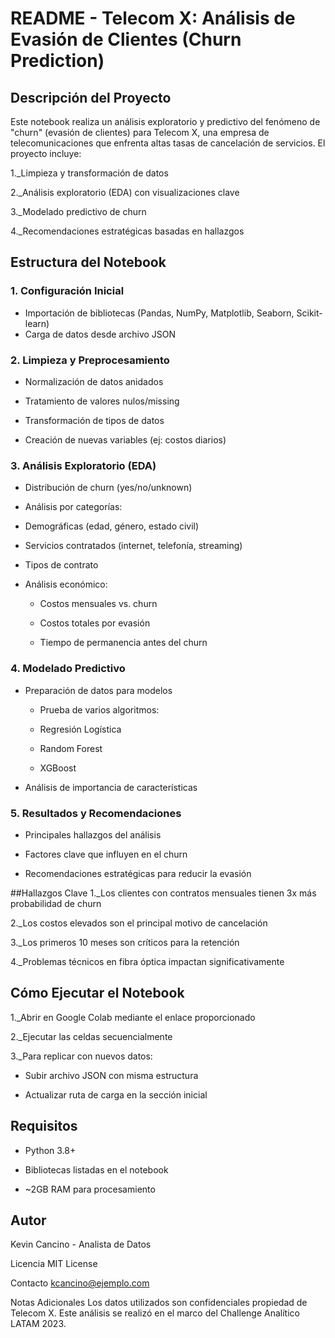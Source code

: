 # README - Telecom X: Análisis de Evasión de Clientes (Churn Prediction)

## Descripción del Proyecto 
Este notebook realiza un análisis exploratorio y predictivo del fenómeno de "churn" (evasión de clientes) para Telecom X, una empresa de telecomunicaciones que enfrenta altas tasas de cancelación de servicios. El proyecto incluye:

1._Limpieza y transformación de datos

2._Análisis exploratorio (EDA) con visualizaciones clave

3._Modelado predictivo de churn

4._Recomendaciones estratégicas basadas en hallazgos

## Estructura del Notebook
### 1. Configuración Inicial
* Importación de bibliotecas (Pandas, NumPy, Matplotlib, Seaborn, Scikit-learn)
* Carga de datos desde archivo JSON
### 2. Limpieza y Preprocesamiento
* Normalización de datos anidados

* Tratamiento de valores nulos/missing

* Transformación de tipos de datos

* Creación de nuevas variables (ej: costos diarios)

### 3. Análisis Exploratorio (EDA)
* Distribución de churn (yes/no/unknown)

* Análisis por categorías:

* Demográficas (edad, género, estado civil)

* Servicios contratados (internet, telefonía, streaming)

* Tipos de contrato

* Análisis económico:

  - Costos mensuales vs. churn

  - Costos totales por evasión

  - Tiempo de permanencia antes del churn

### 4. Modelado Predictivo
* Preparación de datos para modelos

    - Prueba de varios algoritmos:

    - Regresión Logística

    - Random Forest

    - XGBoost

* Análisis de importancia de características

### 5. Resultados y Recomendaciones
* Principales hallazgos del análisis

* Factores clave que influyen en el churn

* Recomendaciones estratégicas para reducir la evasión

##Hallazgos Clave
1._Los clientes con contratos mensuales tienen 3x más probabilidad de churn

2._Los costos elevados son el principal motivo de cancelación

3._Los primeros 10 meses son críticos para la retención

4._Problemas técnicos en fibra óptica impactan significativamente

## Cómo Ejecutar el Notebook
1._Abrir en Google Colab mediante el enlace proporcionado

2._Ejecutar las celdas secuencialmente

3._Para replicar con nuevos datos:
   * Subir archivo JSON con misma estructura

   * Actualizar ruta de carga en la sección inicial

## Requisitos
- Python 3.8+

- Bibliotecas listadas en el notebook

- ~2GB RAM para procesamiento

## Autor
Kevin Cancino - Analista de Datos

Licencia
MIT License

Contacto
kcancino@ejemplo.com

Notas Adicionales
Los datos utilizados son confidenciales propiedad de Telecom X. Este análisis se realizó en el marco del Challenge Analítico LATAM 2023.
